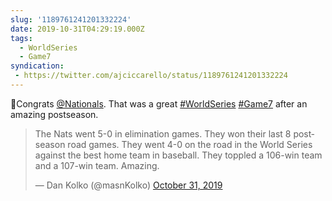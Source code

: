 ```yaml
---
slug: '1189761241201332224'
date: 2019-10-31T04:29:19.000Z
tags:
  - WorldSeries
  - Game7
syndication:
 - https://twitter.com/ajciccarello/status/1189761241201332224
---
```


👏Congrats [@Nationals](https://twitter.com/Nationals). That was a great [#WorldSeries](/posts/tags/WorldSeries) [#Game7](/posts/tags/Game7) after an amazing postseason. <blockquote class="twitter-tweet"><p lang="en" dir="ltr">The Nats went 5-0 in elimination games. They won their last 8 postseason road games. They went 4-0 on the road in the World Series against the best home team in baseball. They toppled a 106-win team and a 107-win team. Amazing.</p>&mdash; Dan Kolko (@masnKolko) <a href="https://twitter.com/masnKolko/status/1189753036454973445?ref_src=twsrc%5Etfw">October 31, 2019</a></blockquote>


<script async src="https://platform.twitter.com/widgets.js" charset="utf-8"></script>
